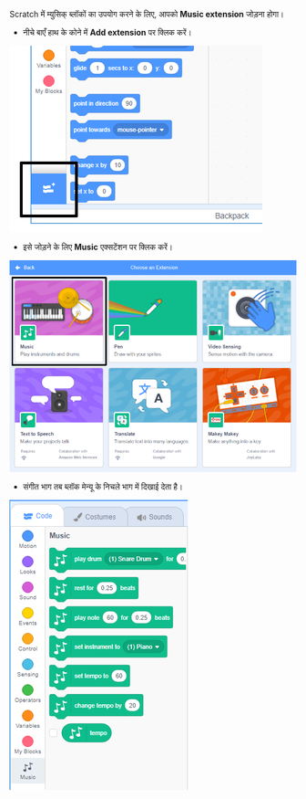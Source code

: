 Scratch में म्युसिक् ब्लॉकों का उपयोग करने के लिए, आपको **Music extension** जोड़ना होगा।

+ नीचे बाएँ हाथ के कोने में **Add extension** पर क्लिक करें।

![add extension button highlighted](images/add-extension-annotated.png)

+ इसे जोड़ने के लिए **Music** एक्सटेंशन पर क्लिक करें।

![music extension highlighted](images/click-music-annotated.png)

+ संगीत भाग तब ब्लॉक मेन्यू के निचले भाग में दिखाई देता है।

![music extension blocks](images/music-extension-blocks.png)